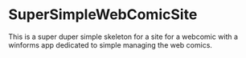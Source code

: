 # SuperSimpleWebComicSite
This is a super duper simple skeleton for a site for a webcomic with a winforms app dedicated to simple managing the web comics.
